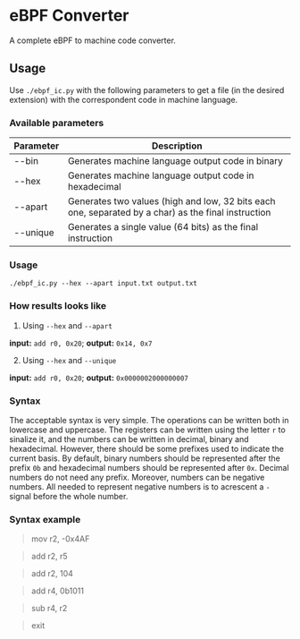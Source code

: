 # eBPF Converter
A complete eBPF to machine code converter.

## Usage
Use `./ebpf_ic.py` with the following parameters to get a file (in the desired extension) with the correspondent code in machine language.

### Available parameters

| Parameter | Description |
| --- | --- |
| --bin | Generates machine language output code in binary |
| --hex | Generates machine language output code in hexadecimal |
| --apart | Generates two values (high and low, 32 bits each one, separated by a char) as the final instruction |
| --unique | Generates a single value (64 bits) as the final instruction |

### Usage

`./ebpf_ic.py --hex --apart input.txt output.txt`

### How results looks like

1. Using `--hex` and `--apart`

**input:** `add r0, 0x20`; **output:** `0x14, 0x7`

2. Using `--hex` and `--unique`

**input:** `add r0, 0x20`; **output:** `0x0000002000000007`

### Syntax

The acceptable syntax is very simple. The operations can be written both in lowercase and uppercase. The registers can be written using the letter `r` to sinalize it, and the numbers can be written in decimal, binary and hexadecimal. However, there should be some prefixes used to indicate the current basis. By default, binary numbers should be represented after the prefix `0b` and hexadecimal numbers should be represented after `0x`. Decimal numbers do not need any prefix. Moreover, numbers can be negative numbers. All needed to represent negative numbers is to acrescent a `-` signal before the whole number.

### Syntax example

> mov r2, -0x4AF

> add r2, r5

> add r2, 104

> add r4, 0b1011

> sub r4, r2

> exit
